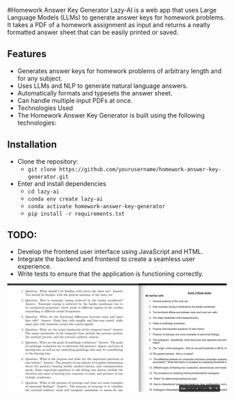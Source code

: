 #Homework Answer Key Generator
Lazy-AI is a web app that uses Large Language Models (LLMs) to generate answer keys for homework problems. It takes a PDF of a homework assignment as input and returns a neatly formatted answer sheet that can be easily printed or saved.

## Features
- Generates answer keys for homework problems of arbitrary length and for any subject.
- Uses LLMs and NLP to generate natural language answers.
- Automatically formats and typesets the answer sheet.
- Can handle multiple input PDFs at once.
- Technologies Used
- The Homework Answer Key Generator is built using the following technologies:
## Installation
- Clone the repository:
    - `git clone https://github.com/yourusername/homework-answer-key-generator.git`
- Enter and install dependencies
    - `cd lazy-ai`
    - `conda env create lazy-ai`
    - `conda activate homework-answer-key-generator`
    - `pip install -r requirements.txt`

## TODO:
- Develop the frontend user interface using JavaScript and HTML.
- Integrate the backend and frontend to create a seamless user experience.
- Write tests to ensure that the application is functioning correctly.

![Left: Answer Key. Right: Study Guide](hwanswerexample.png "Example")
